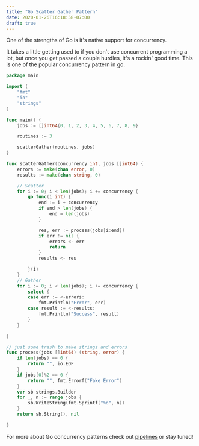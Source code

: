 ```yaml
---
title: "Go Scatter Gather Pattern"
date: 2020-01-26T16:18:58-07:00
draft: true
---
```


One of the strengths of Go is it's native support for concurrency. 
<!--more-->
It takes a little getting used to if you don't use concurrent programming a lot, but once you get passed a couple hurdles, it's a rockin' good time. This is one of the popular concurrency pattern in go. 
```go
package main

import (
	"fmt"
	"io"
	"strings"
)

func main() {
	jobs := []int64{0, 1, 2, 3, 4, 5, 6, 7, 8, 9}

	routines := 3

	scatterGather(routines, jobs)
}

func scatterGather(concurrency int, jobs []int64) {
	errors := make(chan error, 0)
	results := make(chan string, 0)

	// Scatter
	for i := 0; i < len(jobs); i += concurrency {
		go func(i int) {
			end := i + concurrency
			if end > len(jobs) {
				end = len(jobs)
			}

			res, err := process(jobs[i:end])
			if err != nil {
				errors <- err
				return
			}
			results <- res

		}(i)
	}
	// Gather
	for i := 0; i < len(jobs); i += concurrency {
		select {
		case err := <-errors:
			fmt.Println("Error", err)
		case result := <-results:
			fmt.Println("Success", result)
		}
	}

}

// just some trash to make strings and errors
func process(jobs []int64) (string, error) {
	if len(jobs) == 0 {
		return "", io.EOF
	}
	if jobs[0]%2 == 0 {
		return "", fmt.Errorf("Fake Error")
	}
	var sb strings.Builder
	for _, n := range jobs {
		sb.WriteString(fmt.Sprintf("%d", n))
	}
	return sb.String(), nil

}
```

For more about Go concurrency patterns check out [pipelines](https://blog.golang.org/pipelines) or stay tuned!
